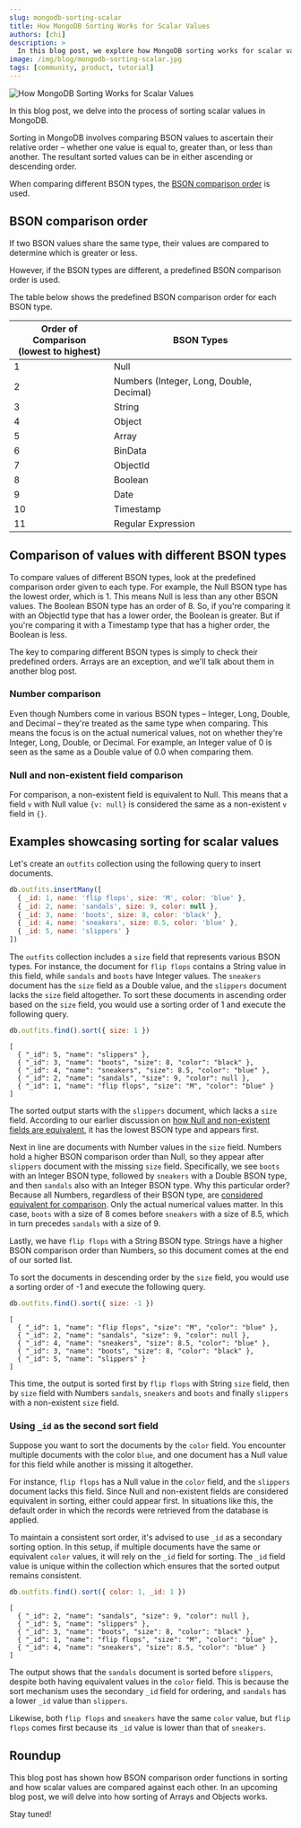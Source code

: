 ```yaml
---
slug: mongodb-sorting-scalar
title: How MongoDB Sorting Works for Scalar Values
authors: [chi]
description: >
  In this blog post, we explore how MongoDB sorting works for scalar values.
image: /img/blog/mongodb-sorting-scalar.jpg
tags: [community, product, tutorial]
---
```


![How MongoDB Sorting Works for Scalar Values](/img/blog/mongodb-sorting-scalar.jpg)

In this blog post, we delve into the process of sorting scalar values in MongoDB.

<!--truncate-->

Sorting in MongoDB involves comparing BSON values to ascertain their relative order – whether one value is equal to, greater than, or less than another.
The resultant sorted values can be in either ascending or descending order.

When comparing different BSON types, the [BSON comparison order](#bson-comparison-order) is used.

## BSON comparison order

If two BSON values share the same type, their values are compared to determine which is greater or less.

However, if the BSON types are different, a predefined BSON comparison order is used.

The table below shows the predefined BSON comparison order for each BSON type.

<!-- use newline in column header for appropriate spacing of columns -->
<!-- markdownlint-disable MD033 -->

| Order of Comparison<br/>(lowest to highest) | BSON Types                               |
| ------------------------------------------- | ---------------------------------------- |
| 1                                           | Null                                     |
| 2                                           | Numbers (Integer, Long, Double, Decimal) |
| 3                                           | String                                   |
| 4                                           | Object                                   |
| 5                                           | Array                                    |
| 6                                           | BinData                                  |
| 7                                           | ObjectId                                 |
| 8                                           | Boolean                                  |
| 9                                           | Date                                     |
| 10                                          | Timestamp                                |
| 11                                          | Regular Expression                       |

## Comparison of values with different BSON types

To compare values of different BSON types, look at the predefined comparison order given to each type.
For example, the Null BSON type has the lowest order, which is 1.
This means Null is less than any other BSON values.
The Boolean BSON type has an order of 8.
So, if you're comparing it with an ObjectId type that has a lower order, the Boolean is greater.
But if you're comparing it with a Timestamp type that has a higher order, the Boolean is less.

The key to comparing different BSON types is simply to check their predefined orders.
Arrays are an exception, and we'll talk about them in another blog post.

### Number comparison

Even though Numbers come in various BSON types – Integer, Long, Double, and Decimal – they're treated as the same type when comparing.
This means the focus is on the actual numerical values, not on whether they're Integer, Long, Double, or Decimal.
For example, an Integer value of 0 is seen as the same as a Double value of 0.0 when comparing them.

### Null and non-existent field comparison

For comparison, a non-existent field is equivalent to Null.
This means that a field `v` with Null value `{v: null}` is considered the same as a non-existent `v` field in `{}`.

## Examples showcasing sorting for scalar values

Let's create an `outfits` collection using the following query to insert documents.

```js
db.outfits.insertMany([
  { _id: 1, name: 'flip flops', size: 'M', color: 'blue' },
  { _id: 2, name: 'sandals', size: 9, color: null },
  { _id: 3, name: 'boots', size: 8, color: 'black' },
  { _id: 4, name: 'sneakers', size: 8.5, color: 'blue' },
  { _id: 5, name: 'slippers' }
])
```

The `outfits` collection includes a `size` field that represents various BSON types.
For instance, the document for `flip flops` contains a String value in this field, while `sandals` and `boots` have Integer values.
The `sneakers` document has the `size` field as a Double value, and the `slippers` document lacks the `size` field altogether.
To sort these documents in ascending order based on the `size` field, you would use a sorting order of 1 and execute the following query.

```js
db.outfits.find().sort({ size: 1 })
```

```json5
[
  { "_id": 5, "name": "slippers" },
  { "_id": 3, "name": "boots", "size": 8, "color": "black" },
  { "_id": 4, "name": "sneakers", "size": 8.5, "color": "blue" },
  { "_id": 2, "name": "sandals", "size": 9, "color": null },
  { "_id": 1, "name": "flip flops", "size": "M", "color": "blue" }
]
```

The sorted output starts with the `slippers` document, which lacks a `size` field.
According to our earlier discussion on [how Null and non-existent fields are equivalent](#null-and-non-existent-field-comparison), it has the lowest BSON type and appears first.

Next in line are documents with Number values in the `size` field.
Numbers hold a higher BSON comparison order than Null, so they appear after `slippers` document with the missing `size` field.
Specifically, we see `boots` with an Integer BSON type, followed by `sneakers` with a Double BSON type, and then `sandals` also with an Integer BSON type.
Why this particular order?
Because all Numbers, regardless of their BSON type, are [considered equivalent for comparison](#number-comparison).
Only the actual numerical values matter.
In this case, `boots` with a size of 8 comes before `sneakers` with a size of 8.5, which in turn precedes `sandals` with a size of 9.

Lastly, we have `flip flops` with a String BSON type.
Strings have a higher BSON comparison order than Numbers, so this document comes at the end of our sorted list.

To sort the documents in descending order by the `size` field, you would use a sorting order of -1 and execute the following query.

```js
db.outfits.find().sort({ size: -1 })
```

```json5
[
  { "_id": 1, "name": "flip flops", "size": "M", "color": "blue" },
  { "_id": 2, "name": "sandals", "size": 9, "color": null },
  { "_id": 4, "name": "sneakers", "size": 8.5, "color": "blue" },
  { "_id": 3, "name": "boots", "size": 8, "color": "black" },
  { "_id": 5, "name": "slippers" }
]
```

This time, the output is sorted first by `flip flops` with String `size` field, then by `size` field with Numbers `sandals`, `sneakers` and `boots` and finally `slippers` with a non-existent `size` field.

### Using `_id` as the second sort field

Suppose you want to sort the documents by the `color` field.
You encounter multiple documents with the color `blue`, and one document has a Null value for this field while another is missing it altogether.

For instance, `flip flops` has a Null value in the `color` field, and the `slippers` document lacks this field.
Since Null and non-existent fields are considered equivalent in sorting, either could appear first.
In situations like this, the default order in which the records were retrieved from the database is applied.

To maintain a consistent sort order, it's advised to use `_id` as a secondary sorting option.
In this setup, if multiple documents have the same or equivalent `color` values, it will rely on the `_id` field for sorting.
The `_id` field value is unique within the collection which ensures that the sorted output remains consistent.

```js
db.outfits.find().sort({ color: 1, _id: 1 })
```

```json5
[
  { "_id": 2, "name": "sandals", "size": 9, "color": null },
  { "_id": 5, "name": "slippers" },
  { "_id": 3, "name": "boots", "size": 8, "color": "black" },
  { "_id": 1, "name": "flip flops", "size": "M", "color": "blue" },
  { "_id": 4, "name": "sneakers", "size": 8.5, "color": "blue" }
]
```

The output shows that the `sandals` document is sorted before `slippers`, despite both having equivalent values in the `color` field.
This is because the sort mechanism uses the secondary `_id` field for ordering, and `sandals` has a lower `_id` value than `slippers`.

Likewise, both `flip flops` and `sneakers` have the same `color` value, but `flip flops` comes first because its `_id` value is lower than that of `sneakers`.

## Roundup

This blog post has shown how BSON comparison order functions in sorting and how scalar values are compared against each other.
In an upcoming blog post, we will delve into how sorting of Arrays and Objects works.

Stay tuned!
